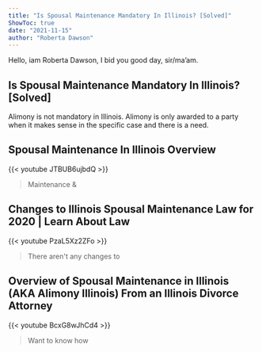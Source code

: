 ```yaml
---
title: "Is Spousal Maintenance Mandatory In Illinois? [Solved]"
ShowToc: true 
date: "2021-11-15"
author: "Roberta Dawson" 
---
```


Hello, iam Roberta Dawson, I bid you good day, sir/ma’am.
## Is Spousal Maintenance Mandatory In Illinois? [Solved]
Alimony is not mandatory in Illinois. Alimony is only awarded to a party when it makes sense in the specific case and there is a need.

## Spousal Maintenance In Illinois Overview
{{< youtube JTBUB6ujbdQ >}}
>Maintenance & 

## Changes to Illinois Spousal Maintenance Law for 2020 | Learn About Law
{{< youtube PzaL5Xz2ZFo >}}
>There aren't any changes to 

## Overview of Spousal Maintenance in Illinois (AKA Alimony Illinois) From an Illinois Divorce Attorney
{{< youtube BcxG8wJhCd4 >}}
>Want to know how 

